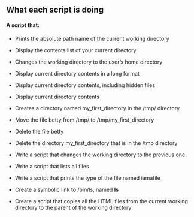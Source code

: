 ##  What each script is doing

#### A script that:

* Prints the absolute path name of the current working directory

* Display the contents list of your current directory

* Changes the working directory to the user’s home directory

* Display current directory contents in a long format

* Display current directory contents, including hidden files 

* Display current directory contents

* Creates a directory named my_first_directory in the /tmp/ directory

* Move the file betty from /tmp/ to /tmp/my_first_directory

* Delete the file betty

* Delete the directory my_first_directory that is in the /tmp directory

* Write a script that changes the working directory to the previous one

* Write a script that lists all files

* Write a script that prints the type of the file named iamafile

* Create a symbolic link to /bin/ls, named __ls__

* Create a script that copies all the HTML files from the current working directory to the parent of the working directory
